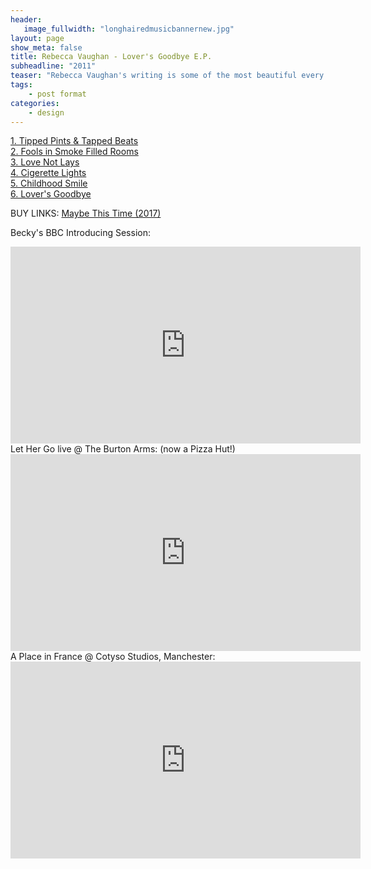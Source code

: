 ```yaml
---
header:
   image_fullwidth: "longhairedmusicbannernew.jpg"
layout: page
show_meta: false
title: Rebecca Vaughan - Lover's Goodbye E.P.
subheadline: "2011"
teaser: "Rebecca Vaughan's writing is some of the most beautiful every to grace my mixing desk. Becky's style was moving so quickly at the time that these demos never saw the light of day. Maybe with her permission I can share them with you some day. Becky found success very quickly recording more professional E.P.s in London studios, with more polished modern production. She also had a hugely sucessful BBC Introducing session I'll post below. Our session is such a beautiful secret for me, as only I get to hear them - but they contain the songs that I heard live so many times and and represent so many good times to me. Check out her new material in the buy links! Xxx" 
tags:
    - post format
categories:
    - design 
---
```

<!--more-->
 <a href="">1. Tipped Pints & Tapped Beats</a><br>
 <a href="">2. Fools in Smoke Filled Rooms</a><br>
 <a href="">3. Love Not Lays</a><br>
 <a href="">4. Cigerette Lights</a><br>
 <a href="">5. Childhood Smile</a><br>
 <a href="">6. Lover's Goodbye</a><br>
 
BUY LINKS:
   <a href="https://itunes.apple.com/gb/album/maybe-this-time-ep/1301826741">Maybe This Time (2017)</a><br>
      
Becky's BBC Introducing Session:<br>
  <iframe width="560" height="315" src="https://www.youtube.com/embed/iR6jxl1OAZ4" frameborder="0" allowfullscreen></iframe><br> 
Let Her Go live @ The Burton Arms: (now a Pizza Hut!)<br>
  <iframe width="560" height="315" src="https://www.youtube.com/embed/TpAZmEVCloA" frameborder="0" allowfullscreen></iframe><br> 
A Place in France @ Cotyso Studios, Manchester:<br>
  <iframe width="560" height="315" src="https://www.youtube.com/embed/lWjR1ghxQjQ" frameborder="0" allowfullscreen></iframe><br> 
